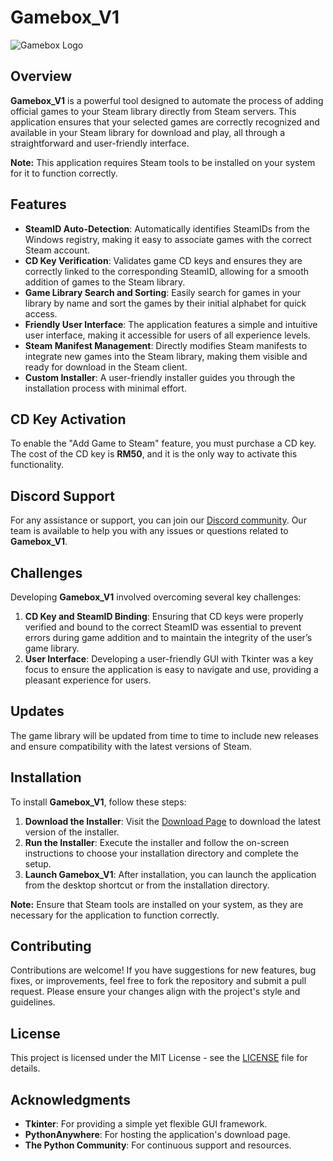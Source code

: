 # Gamebox_V1

![Gamebox Logo](https://gameserver.pythonanywhere.com/downloads/GameboxByBear.jpg)

## Overview

**Gamebox_V1** is a powerful tool designed to automate the process of adding official games to your Steam library directly from Steam servers. This application ensures that your selected games are correctly recognized and available in your Steam library for download and play, all through a straightforward and user-friendly interface.

**Note:** This application requires Steam tools to be installed on your system for it to function correctly.

## Features

- **SteamID Auto-Detection**: Automatically identifies SteamIDs from the Windows registry, making it easy to associate games with the correct Steam account.
- **CD Key Verification**: Validates game CD keys and ensures they are correctly linked to the corresponding SteamID, allowing for a smooth addition of games to the Steam library.
- **Game Library Search and Sorting**: Easily search for games in your library by name and sort the games by their initial alphabet for quick access.
- **Friendly User Interface**: The application features a simple and intuitive user interface, making it accessible for users of all experience levels.
- **Steam Manifest Management**: Directly modifies Steam manifests to integrate new games into the Steam library, making them visible and ready for download in the Steam client.
- **Custom Installer**: A user-friendly installer guides you through the installation process with minimal effort.

## CD Key Activation

To enable the "Add Game to Steam" feature, you must purchase a CD key. The cost of the CD key is **RM50**, and it is the only way to activate this functionality.

## Discord Support

For any assistance or support, you can join our [Discord community](https://discord.gg/kYGk8pYx7j). Our team is available to help you with any issues or questions related to **Gamebox_V1**.

## Challenges

Developing **Gamebox_V1** involved overcoming several key challenges:

1. **CD Key and SteamID Binding**: Ensuring that CD keys were properly verified and bound to the correct SteamID was essential to prevent errors during game addition and to maintain the integrity of the user’s game library.
2. **User Interface**: Developing a user-friendly GUI with Tkinter was a key focus to ensure the application is easy to navigate and use, providing a pleasant experience for users.

## Updates

The game library will be updated from time to time to include new releases and ensure compatibility with the latest versions of Steam.

## Installation

To install **Gamebox_V1**, follow these steps:

1. **Download the Installer**: Visit the [Download Page](https://gameserver.pythonanywhere.com/) to download the latest version of the installer.
2. **Run the Installer**: Execute the installer and follow the on-screen instructions to choose your installation directory and complete the setup.
3. **Launch Gamebox_V1**: After installation, you can launch the application from the desktop shortcut or from the installation directory.

**Note:** Ensure that Steam tools are installed on your system, as they are necessary for the application to function correctly.

## Contributing

Contributions are welcome! If you have suggestions for new features, bug fixes, or improvements, feel free to fork the repository and submit a pull request. Please ensure your changes align with the project's style and guidelines.

## License

This project is licensed under the MIT License - see the [LICENSE](LICENSE) file for details.

## Acknowledgments

- **Tkinter**: For providing a simple yet flexible GUI framework.
- **PythonAnywhere**: For hosting the application's download page.
- **The Python Community**: For continuous support and resources.
